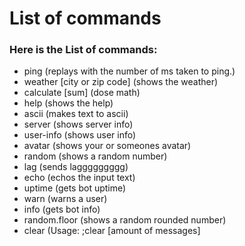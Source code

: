 # List of commands

### Here is the List of commands:

* ping \(replays with the number of ms taken to ping.\)
* weather \[city or zip code\] \(shows the weather\)
* calculate \[sum\] \(dose math\)
* help \(shows the help\)
* ascii \(makes text to ascii\)
* server \(shows server info\)
* user-info \(shows user info\)
* avatar \(shows your or someones avatar\)
* random \(shows a random number\)
* lag \(sends laggggggggg\)
* echo \(echos the input text\)
* uptime \(gets bot uptime\)
* warn \(warns a user\)
* info \(gets bot info\)
* random.floor \(shows a random rounded number\)
* clear \(Usage: ;clear \[amount of messages\]

